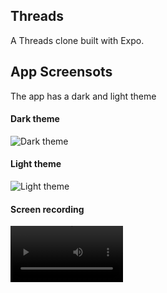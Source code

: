 ## Threads

A Threads clone built with Expo.

## App Screensots

The app has a dark and light theme

#### Dark theme

![Dark theme](https://github.com/OrekuD/Threads/blob/development/screenshots/dark.png)

#### Light theme

![Light theme](https://github.com/OrekuD/Threads/blob/development/screenshots/light.png)

#### Screen recording

<video src='https://github.com/OrekuD/Threads/blob/development/screenshots/screenrecording.mp4' width=180 />
